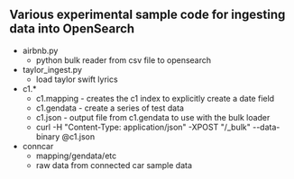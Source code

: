 ## Various experimental sample code for ingesting data into OpenSearch

- airbnb.py
  - python bulk reader from csv file to opensearch
- taylor_ingest.py
  - load taylor swift lyrics
- c1.*
  - c1.mapping - creates the c1 index to explicitly create a date field
  - c1.gendata - create a series of test data
  - c1.json - output file from c1.gendata to use with the bulk loader
  - curl  -H "Content-Type: application/json" -XPOST "<ENDPOINT>/_bulk" --data-binary @c1.json
- conncar
  - mapping/gendata/etc
  - raw data from connected car sample data

